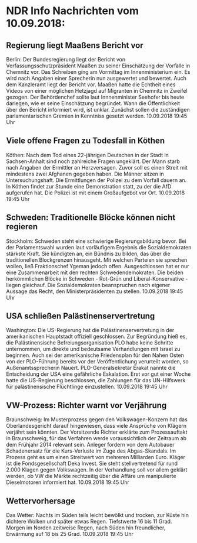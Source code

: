 # NDR Info Nachrichten vom 10.09.2018:


## Regierung liegt Maaßens Bericht vor
Berlin: Der Bundesregierung liegt der Bericht von Verfassungsschutzpräsident Maaßen zu seiner Einschätzung der Vorfälle in Chemnitz vor. Das Schreiben ging am Vormittag im Innenministerium ein. Es wird nach Angaben einer Sprecherin nun ausgewertet und bewertet. Auch dem Kanzleramt liegt der Bericht vor. Maaßen hatte die Echtheit eines Videos von einer möglichen Hetzjagd auf Migranten in Chemnitz in Zweifel gezogen. Der Behördenchef sollte laut Innnenminister Seehofer bis heute darlegen, wie er seine Einschätzung begründet. Wann die Öffentlichkeit über den Bericht informiert wird, ist unklar. Zunächst sollen die zuständigen parlamentarischen Gremien in Kenntniss gesetzt werden. 10.09.2018 19:45 Uhr 

## Viele offene Fragen zu Todesfall in Köthen
Köthen:	Nach dem Tod eines 22-jährigen Deutschen in der Stadt in Sachsen-Anhalt sind noch zahlreiche Fragen ungeklärt. Der Mann starb nach Angaben der Ermittler an Herzversagen. Zuvor soll es einen Streit mit mindestens zwei Afghanen gegeben haben. Die Männer sitzen in Untersuchungshaft. Die Ermittlungen der Polizei zu dem Vorfall dauern an. In Köthen findet zur Stunde eine Demonstration statt, zu der die AfD aufgerufen hat. Die Polizei ist mit einem Großaufgebot vor Ort. 10.09.2018 19:45 Uhr 

## Schweden: Traditionelle Blöcke können nicht regieren
Stockholm: Schweden steht eine schwierige Regierungsbildung bevor. Bei der Parlamentswahl wurden laut vorläufigem Ergebnis die Sozialdemokraten stärkste Kraft. Sie kündigten an, ein Bündnis zu bilden, das über die traditionellen Blockgrenzen hinausgeht. Mit welchen Parteien sie sprechen wollen, ließ Fraktionschef Ygeman jedoch offen. Ausgeschlossen hat er nur eine Zusammenarbeit mit den rechten Schwedendemokraten. Die beiden herkömmlichen Blöcke in Schweden - Rot-Grün und Liberal-Konservative - liegen gleichauf. Die Sozialdemokraten beanspruchen nach eigener Aussage das Recht, den Ministerpräsidenten zu stellen. 10.09.2018 19:45 Uhr 

## USA schließen Palästinenservertretung
Washington: Die US-Regierung hat die Palästinenservertretung in der amerikanischen Hauptstadt offiziell geschlossen. Zur Begründung hieß es, die Palästinensische Befreiungsorganisation PLO habe keine Schritte unternommen, um direkte und bedeutsame Verhandlungen mit Israel zu beginnen. Auch sei der amerikanische Friedensplan für den Nahen Osten von der PLO-Führung bereits vor der Veröffentlichung verurteilt worden, so Außenamtssprecherin Nauert. PLO-Generalsekretär Erakat nannte die Entscheidung der USA eine gefährliche Eskalation. Erst vor gut einer Woche hatte die US-Regierung beschlossen, die Zahlungen für das UN-Hilfswerk für palästinensische Flüchtlinge einzustellen. 10.09.2018 19:45 Uhr 

## VW-Prozess: Richter warnt vor Verjährung
Braunschweig: Im Musterprozess gegen den Volkswagen-Konzern hat das Oberlandesgericht darauf hingewiesen, dass viele Ansprüche von Klägern verjährt sein könnten. Der Vorsitzende Richter erklärte zum Prozessauftakt in Braunschweig, für das Verfahren werde voraussichtlich der Zeitraum ab dem Frühjahr 2014 relevant sein. Anleger fordern von dem Autobauer Schadenersatz für die Kurs-Verluste im Zuge des Abgas-Skandals. Im Prozess geht es um einen Streitwert von mehreren Milliarden Euro. Kläger ist die Fondsgesellschaft Deka Invest. Sie steht stellvertretend für rund 2.000 Klagen gegen Volkswagen. In der Verhandlung soll vor allem geklärt werden, ob VW die Märkte rechtzeitig über die Affäre um manipulierte Dieselmotoren informiert hat. 10.09.2018 19:45 Uhr 

## Wettervorhersage
Das Wetter:
Nachts im Süden teils leicht bewölkt und trocken, zur Küste hin dichtere Wolken und später etwas Regen. Tiefstwerte 16 bis 11 Grad. Morgen im Norden zeitweise Regen, nach Süden hin freundlicher, Erwärmung auf 18 bis 25 Grad. 10.09.2018 19:45 Uhr 
